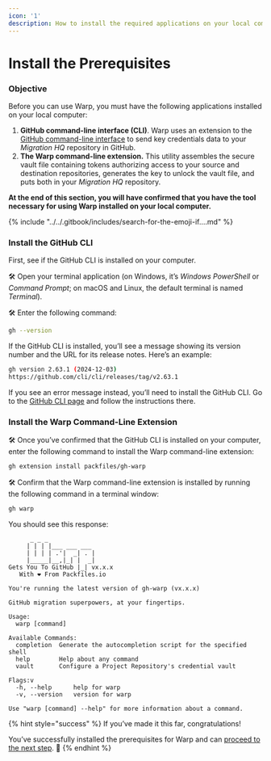 ```yaml
---
icon: '1'
description: How to install the required applications on your local computer.
---
```


# Install the Prerequisites

### Objective

Before you can use Warp, you must have the following applications installed on your local computer:

1. **GitHub command-line interface (CLI)**. Warp uses an extension to the [GitHub command-line interface](https://cli.github.com/) to send key credentials data to your _Migration HQ_ repository in GitHub.
2. **The Warp command-line extension.** This utility assembles the secure vault file containing tokens authorizing access to your source and destination repositories, generates the key to unlock the vault file, and puts both in your _Migration HQ_ repository.

**At the end of this section, you will have confirmed that you have the tool necessary for using Warp installed on your local computer.**

{% include "../../.gitbook/includes/search-for-the-emoji-if....md" %}

### Install the GitHub CLI

First, see if the GitHub CLI is installed on your computer.

🛠️ Open your terminal application (on Windows, it’s _Windows PowerShell_ or _Command Prompt_; on macOS and Linux, the default terminal is named _Terminal_).

🛠️ Enter the following command:

```bash
gh --version
```

If the GitHub CLI is installed, you’ll see a message showing its version number and the URL for its release notes. Here’s an example:

```bash
gh version 2.63.1 (2024-12-03)
https://github.com/cli/cli/releases/tag/v2.63.1
```

If you see an error message instead, you’ll need to install the GitHub CLI. Go to the [GitHub CLI page](https://cli.github.com/) and follow the instructions there.

### Install the Warp Command-Line Extension

🛠️ Once you’ve confirmed that the GitHub CLI is installed on your computer, enter the following command to install the Warp command-line extension:

```bash
gh extension install packfiles/gh-warp
```

🛠️ Confirm that the Warp command-line extension is installed by running the following command in a terminal window:

```bash
gh warp
```

You should see this response:

```
      _ _ _                  
     | | | |___ ___ ___      
     | | | | .'|  _| . |     
     |_____|__,|_| |  _|     
Gets You To GitHub |_| vx.x.x
   With ❤️ From Packfiles.io 
                             
You're running the latest version of gh-warp (vx.x.x)
                                                     
GitHub migration superpowers, at your fingertips.

Usage:
  warp [command]

Available Commands:
  completion  Generate the autocompletion script for the specified shell
  help        Help about any command
  vault       Configure a Project Repository's credential vault

Flags:v
  -h, --help      help for warp
  -v, --version   version for warp

Use "warp [command] --help" for more information about a command.
```

{% hint style="success" %}
If you’ve made it this far, congratulations!

You’ve successfully installed the prerequisites for Warp and can [proceed to the next step](set-up-your-project.md). 🙌
{% endhint %}
